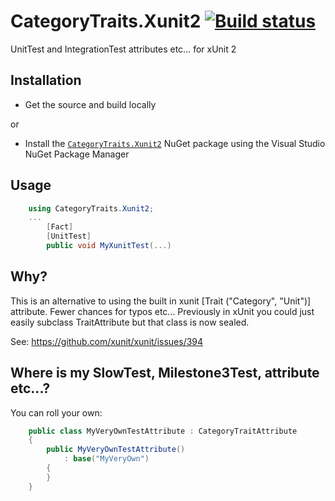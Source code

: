 # CategoryTraits.Xunit2 [![Build status](https://ci.appveyor.com/api/projects/status/npw7t6hr74g0mur5/branch/master?svg=true)](https://ci.appveyor.com/project/wespday/categorytraits-xunit2/branch/master)

UnitTest and IntegrationTest attributes etc... for xUnit 2

## Installation
* Get the source and build locally

or

* Install the [`CategoryTraits.Xunit2`](https://www.nuget.org/packages/CategoryTraits.Xunit2/) NuGet package using the Visual Studio NuGet Package Manager

## Usage
```csharp
    using CategoryTraits.Xunit2;
    ...
        [Fact]
        [UnitTest]
        public void MyXunitTest(...)
```        
## Why?
This is an alternative to using the built in xunit [Trait ("Category", "Unit")] attribute.
Fewer chances for typos etc...
Previously in xUnit you could just easily subclass TraitAttribute but that class is now sealed.

See: https://github.com/xunit/xunit/issues/394

## Where is my SlowTest, Milestone3Test, attribute etc...?
You can roll your own:
```csharp
    public class MyVeryOwnTestAttribute : CategoryTraitAttribute
    { 
        public MyVeryOwnTestAttribute()
            : base("MyVeryOwn")
        {
        }
    }
 ```  

